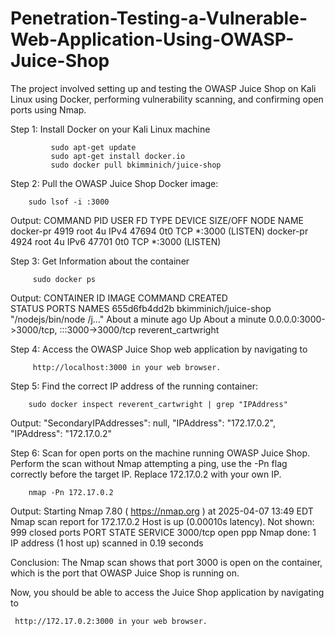 # Penetration-Testing-a-Vulnerable-Web-Application-Using-OWASP-Juice-Shop
The project involved setting up and testing the OWASP Juice Shop on Kali Linux using Docker, performing vulnerability scanning, and confirming open ports using Nmap.

Step 1: Install Docker on your Kali Linux machine

             sudo apt-get update
             sudo apt-get install docker.io
             sudo docker pull bkimminich/juice-shop

Step 2: Pull the OWASP Juice Shop Docker image: 

        sudo lsof -i :3000
            
Output:
            COMMAND    PID USER   FD   TYPE DEVICE SIZE/OFF NODE NAME
            docker-pr 4919 root    4u  IPv4  47694      0t0  TCP *:3000 (LISTEN)
            docker-pr 4924 root    4u  IPv6  47701      0t0  TCP *:3000 (LISTEN)

Step 3:  Get Information about the container
         
         sudo docker ps

Output:  CONTAINER ID   IMAGE                   COMMAND                  CREATED                  
STATUS              PORTS                                       NAMES
655d6fb4dd2b   bkimminich/juice-shop   "/nodejs/bin/node /j…"   About a minute  ago   Up About a minute   0.0.0.0:3000->3000/tcp, :::3000->3000/tcp       reverent_cartwright

Step 4:  Access the OWASP Juice Shop web application by navigating to
         
         http://localhost:3000 in your web browser.              

Step 5: Find the correct IP address of the running container:

        sudo docker inspect reverent_cartwright | grep "IPAddress"

Output: "SecondaryIPAddresses": null,
             "IPAddress": "172.17.0.2",
              "IPAddress": "172.17.0.2"

Step 6: Scan for open ports on the machine running OWASP Juice Shop. Perform the scan without Nmap attempting a ping, use the -Pn flag correctly before the target IP. 
        Replace 172.17.0.2 with your own IP.

        nmap -Pn 172.17.0.2

Output: Starting Nmap 7.80 ( https://nmap.org ) at 2025-04-07 13:49 EDT
             Nmap scan report for 172.17.0.2
             Host is up (0.00010s latency).
             Not shown: 999 closed ports
             PORT     STATE SERVICE
             3000/tcp open  ppp
             Nmap done: 1 IP address (1 host up) scanned in 0.19 seconds

Conclusion: The Nmap scan shows that port 3000 is open on the container, which is the port that OWASP Juice Shop is running on.

Now, you should be able to access the Juice Shop application by navigating to 

     http://172.17.0.2:3000 in your web browser. 

